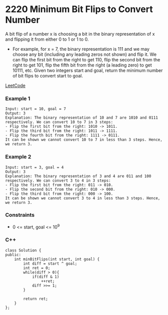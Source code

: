 # 2220 Minimum Bit Flips to Convert Number

A bit flip of a number x is choosing a bit in the binary representation of x and flipping it from either 0 to 1 or 1 to 0.

* For example, for x = 7, the binary representation is 111 and we may choose any bit (including any leading zeros not shown) and flip it. We can flip the first bit from the right to get 110, flip the second bit from the right to get 101, flip the fifth bit from the right (a leading zero) to get 10111, etc.
Given two integers start and goal, return the minimum number of bit flips to convert start to goal.

[LeetCode](https://leetcode.cn/problems/minimum-bit-flips-to-convert-number/)

### Example 1

```
Input: start = 10, goal = 7
Output: 3
Explanation: The binary representation of 10 and 7 are 1010 and 0111 respectively. We can convert 10 to 7 in 3 steps:
- Flip the first bit from the right: 1010 -> 1011.
- Flip the third bit from the right: 1011 -> 1111.
- Flip the fourth bit from the right: 1111 -> 0111.
It can be shown we cannot convert 10 to 7 in less than 3 steps. Hence, we return 3.
```

### Example 2

```
Input: start = 3, goal = 4
Output: 3
Explanation: The binary representation of 3 and 4 are 011 and 100 respectively. We can convert 3 to 4 in 3 steps:
- Flip the first bit from the right: 011 -> 010.
- Flip the second bit from the right: 010 -> 000.
- Flip the third bit from the right: 000 -> 100.
It can be shown we cannot convert 3 to 4 in less than 3 steps. Hence, we return 3.
```

### Constraints

* 0 <= start, goal <= 10<sup>9</sup>


### C++ 

```
class Solution {
public:
    int minBitFlips(int start, int goal) {
        int diff = start ^ goal;
        int ret = 0;
        while(diff > 0){
            if(diff & 1)
                ++ret;
            diff >>= 1;
        }
        
        return ret;
    }
};
```